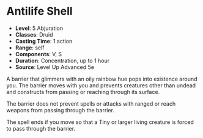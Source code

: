 # Antilife Shell

- **Level**: 5 Abjuration
- **Classes**: Druid
- **Casting Time**: 1 action
- **Range**: self
- **Components**: V, S
- **Duration**: Concentration, up to 1 hour
- **Source**: Level Up Advanced 5e

A barrier that glimmers with an oily rainbow hue pops into existence around you. The barrier moves with you and prevents creatures other than undead and constructs from passing or reaching through its surface.

The barrier does not prevent spells or attacks with ranged or reach weapons from passing through the barrier.

The spell ends if you move so that a Tiny or larger living creature is forced to pass through the barrier.

